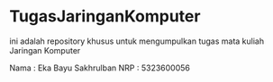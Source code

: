 # TugasJaringanKomputer
ini adalah repository khusus untuk mengumpulkan tugas mata kuliah Jaringan Komputer

Nama : Eka Bayu Sakhrulban
NRP  : 5323600056
